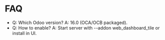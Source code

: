 # FAQ

- Q: Which Odoo version? A: 16.0 (OCA/OCB packaged).
- Q: How to enable? A: Start server with --addon web_dashboard_tile or install in UI.
